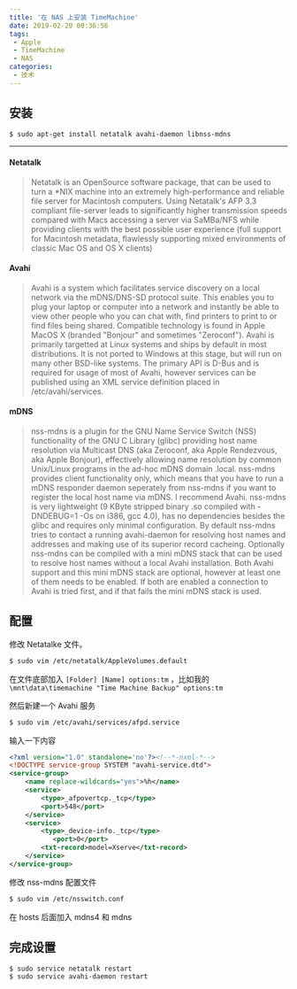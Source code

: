 ```yaml
---
title: '在 NAS 上安装 TimeMachine'
date: 2019-02-20 00:36:56
tags:
 - Apple
 - TimeMachine
 - NAS
categories:
 - 技术
---
```


<!--more-->
## 安装

```bash
$ sudo apt-get install netatalk avahi-daemon libnss-mdns
```

---

#### Netatalk

> Netatalk is an OpenSource software package, that can be used to turn a *NIX machine into an extremely high-performance and reliable file server for Macintosh computers.
> Using Netatalk's AFP 3.3 compliant file-server leads to significantly higher transmission speeds compared with Macs accessing a server via SaMBa/NFS while providing clients with the best possible user experience (full support for Macintosh metadata, flawlessly supporting mixed environments of classic Mac OS and OS X clients)

#### Avahi

> Avahi is a system which facilitates service discovery on a local network via the mDNS/DNS-SD protocol suite. This enables you to plug your laptop or computer into a network and instantly be able to view other people who you can chat with, find printers to print to or find files being shared. Compatible technology is found in Apple MacOS X (branded "Bonjour" and sometimes "Zeroconf").
> Avahi is primarily targetted at Linux systems and ships by default in most distributions. It is not ported to Windows at this stage, but will run on many other BSD-like systems. The primary API is D-Bus and is required for usage of most of Avahi, however services can be published using an XML service definition placed in /etc/avahi/services.

#### mDNS

> nss-mdns is a plugin for the GNU Name Service Switch (NSS) functionality of the GNU C Library (glibc) providing host name resolution via Multicast DNS (aka Zeroconf, aka Apple Rendezvous, aka Apple Bonjour), effectively allowing name resolution by common Unix/Linux programs in the ad-hoc mDNS domain .local.
> nss-mdns provides client functionality only, which means that you have to run a mDNS responder daemon seperately from nss-mdns if you want to register the local host name via mDNS. I recommend Avahi.
> nss-mdns is very lightweight (9 KByte stripped binary .so compiled with -DNDEBUG=1 -Os on i386, gcc 4.0), has no dependencies besides the glibc and requires only minimal configuration.
> By default nss-mdns tries to contact a running avahi-daemon for resolving host names and addresses and making use of its superior record cacheing. Optionally nss-mdns can be compiled with a mini mDNS stack that can be used to resolve host names without a local Avahi installation. Both Avahi support and this mini mDNS stack are optional, however at least one of them needs to be enabled. If both are enabled a connection to Avahi is tried first, and if that fails the mini mDNS stack is used.

## 配置

修改 Netatalke 文件。

```bash
$ sudo vim /etc/netatalk/AppleVolumes.default
```

在文件底部加入 `[Folder] [Name] options:tm` ，比如我的 `\mnt\data\timemachine "Time Machine Backup" options:tm`

然后新建一个 Avahi 服务
```bash
$ sudo vim /etc/avahi/services/afpd.service
```

输入一下内容
```xml
<?xml version="1.0" standalone='no'?><!--*-nxml-*-->
<!DOCTYPE service-group SYSTEM "avahi-service.dtd">
<service-group>
	<name replace-wildcards="yes">%h</name>
	<service>
        <type>_afpovertcp._tcp</type>
        <port>548</port>
    </service>
    <service>
        <type>_device-info._tcp</type>
 	       <port>0</port>
        <txt-record>model=Xserve</txt-record>
    </service>
</service-group>
```

修改 nss-mdns 配置文件

```bash
$ sudo vim /etc/nsswitch.conf
```

在 hosts 后面加入 mdns4 和 mdns

## 完成设置
```bash
$ sudo service netatalk restart
$ sudo service avahi-daemon restart
```